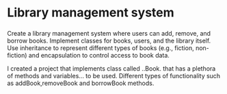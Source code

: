 # Library management system

###

Create a library management system where users can add, remove, and borrow books. Implement classes for books, users, and the library itself. Use inheritance to represent different types of books (e.g., fiction, non-fiction) and encapsulation to control access to book data.

I created a project that implements class called ..Book. that has a plethora of methods and variables... to be used. Different types of functionality such as addBook,removeBook and borrowBook methods.
